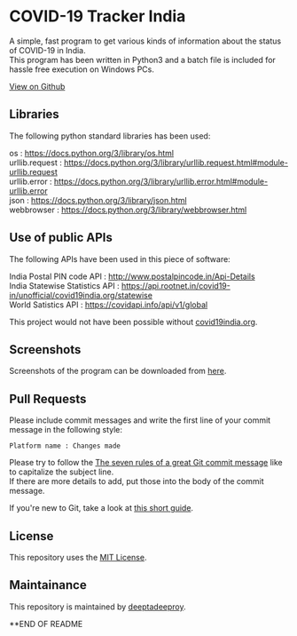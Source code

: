# COVID-19 Tracker India

A simple, fast program to get various kinds of information about the status of COVID-19 in India.<br />
This program has been written in Python3 and a batch file is included for hassle free execution on Windows PCs.

[View on Github](https://github.com/deeptadeeproy/COVID-19-Tracker-India)


## Libraries

The following python standard libraries has been used:

os              : <https://docs.python.org/3/library/os.html><br />
urllib.request  : <https://docs.python.org/3/library/urllib.request.html#module-urllib.request><br />
urllib.error    : <https://docs.python.org/3/library/urllib.error.html#module-urllib.error><br />
json            : <https://docs.python.org/3/library/json.html><br />
webbrowser      : <https://docs.python.org/3/library/webbrowser.html><br />


## Use of public APIs

The following APIs have been used in this piece of software:

India Postal PIN code API : <http://www.postalpincode.in/Api-Details><br />
India Statewise Statistics API : <https://api.rootnet.in/covid19-in/unofficial/covid19india.org/statewise><br />
World Satistics API : <https://covidapi.info/api/v1/global>

This project would not have been possible without [covid19india.org](https://covid19india.org).

## Screenshots

Screenshots of the program can be downloaded from [here](https://github.com/deeptadeeproy/COVID-19-Tracker-India/tree/master/Screenshots).


## Pull Requests

Please include commit messages and write the first line of your commit message in the following style:

```Platform name : Changes made```

Please try to follow the [The seven rules of a great Git commit message](https://chris.beams.io/posts/git-commit/#seven-rules) like to capitalize the subject line.<br />
If there are more details to add, put those into the body of the commit message.

If you're new to Git, take a look at [this short guide](https://guides.github.com/introduction/git-handbook/).


## License

This repository uses the [MIT License](/LICENSE).

## Maintainance

This repository is maintained by [deeptadeeproy](https://github.com/deeptadeeproy).

**END OF README
